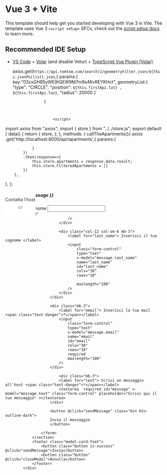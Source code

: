 # Vue 3 + Vite

This template should help get you started developing with Vue 3 in Vite. The template uses Vue 3 `<script setup>` SFCs, check out the [script setup docs](https://v3.vuejs.org/api/sfc-script-setup.html#sfc-script-setup) to learn more.

## Recommended IDE Setup

- [VS Code](https://code.visualstudio.com/) + [Volar](https://marketplace.visualstudio.com/items?itemName=Vue.volar) (and disable Vetur) + [TypeScript Vue Plugin (Volar)](https://marketplace.visualstudio.com/items?itemName=Vue.vscode-typescript-vue-plugin).



   axios.get(`https://api.tomtom.com/search/2/geometryFilter.json/${this.jsonPoilist}.json`,{
                 params:{
                    key:"03zxGHB5yWE9tQEW9M7m9s46vREYKHct",
                    geometryList:{
                         "type": "CIRCLE",
                         "position": `${this.firstApi.lat} , ${this.firstApi.lon}`,
                         "radius": 20000
                    }
                    
                     
                     
                    }
                        


                        <script>
import axios from "axios";
import { store } from "../../store.js";
export default {
  data() {
    return {
      store,
    };
  },
  methods: {
      callTheApartments(){
            axios
            .get('http://localhost:8000/api/apartments',{
                params:{
                   
                }
            })
            .then(response=>{
                this.store.apartments = response.data.result;
                this.store.FilteredApartments = []
            })
        },
  },
};
  
              
                
</script>

<template>
  <header class="container-fluid text-center shadow-sm">
    <div class="row justify-content-between align-items-center h-100">

      <!-- Logo a sinistra -->
      <div class="col-auto">
        <div class="img-box w-100 mx-2">
          <router-link class="router-link"   :to="{ name: 'Home-page' }">
            <img src="../../public/img/logos/boolbnb-rosa-trasparente-300px.PNG" alt="logo BoolBnb" />
          </router-link>
        </div>
      </div>
      
      <!-- Menu a destra -->
      <div class="col-auto d-flex">
        <div class="col-auto">
          <router-link class="router-link"   :to="{ name: 'Home-page' }">
            <span class="hov-underline mx-2" @click="callTheApartments()">Homepage</span>
          </router-link>
        </div>
        <div class="col-auto">
          <a class="hov-underline mx-2" href="http://127.0.0.1:8000/admin/dashboard">Area Riservata</a>
        </div>
        <div class="col-auto">
          <a class="hov-underline mx-2" href="http://localhost:8000/login">Login</a>
        </div>
        <div class="col-auto">
          <a class="hov-underline mx-2" href="http://localhost:8000/register">Registrati</a>
        </div>
      </div>
    </div>
  </header>
</template>

<style lang="scss" scoped>
@use "../assets/scss/main.scss" as *;

header {
  color:#2a2a2a;
  height: 80px;
  background-color: white;
  position: fixed;
  z-index: 2;
  .router-link {
    color: #2a2a2a;
    text-decoration: none;
    border-radius: 30px;
    span {
      color: #2a2a2a;
    }
  }
  .img-box{
    height: 80px;
    img{
      padding: 15px 0;
      width: 100%;
      height: 100%;
      object-fit: contain;
    }
  }
  a {
    text-decoration: none;
    color:#2a2a2a;
  }

  .hov-underline {
  position: relative;
  display: inline-block;
  padding-bottom: 3px;
  cursor: pointer;
  border-bottom: 2px solid transparent;
  transition: border-color 0.3s ease; /* Aggiungi una transizione fluida per l'effetto hover */
  }
  /* Animazione per la sottolineatura */
  .hov-underline::after {
    content: '';
    position: absolute;
    left: 0;
    bottom: 0;
    width: 0; /* Inizia senza larghezza */
    height: 2px; /* Altezza della sottolineatura */
    background-color: #2a2a2a; 
    transition: width 0.3s ease; /* Aggiungi una transizione fluida per l'animazione */
  }
  .hov-underline:hover::after {
    width: 100%; /* Espandi la larghezza al 100% durante l'hover */
  }
}

  
</style>


<div class="modal" :class="{ 'is-active': showModal }">
            <div class="modal-background" @click="closeModal"></div>
            <div class="modal-card">
                <header class="modal-card-head">
                    <p class="modal-card-title">Contatta l'host</p>
                    <button class="delete" aria-label="close" @click="closeModal"></button>
                </header>
                <section class="modal-card-body">
                    <!-- Inserisci il form qui -->
                    <h5 class="text-center mt-2" v-if="flag">{{ backendMessage }}</h5>
                    <form class="p-3 " :class="flag ? 'green-form':''" @submit.prevent method="post">
                        <div class="row">
                            <div class="col-12 col-sm-6 mb-3">
                                <label for="name"> Inserisci il tuo nome </label>
                                <input
                                    class="form-control"
                                    type="text"
                                    v-model="message.name"
                                    name="name"
                                    id="name"
                                    cols="30"
                                    rows="10"
                                    
                                    maxlength="100"
                                />
                            </div>

                            <div class="col-12 col-sm-6 mb-3">
                                <label for="last_name"> Inserisci il tuo cognome </label>
                                <input
                                    class="form-control"
                                    type="text"
                                    v-model="message.last_name"
                                    name="last_name"
                                    id="last_name"
                                    cols="30"
                                    rows="10"
                                    
                                    maxlength="100"
                                />
                            </div>
                        </div>

                        <div class="mb-3">
                            <label for="email"> Inserisci la tua mail <span class="text-danger">*</span></label>
                            <input
                                class="form-control"
                                type="text"
                                v-model="message.email"
                                name="email"
                                id="email"
                                cols="30"
                                rows="10"
                                required
                                maxlength="100"
                            />
                        </div>

                            <div class="mb-3">
                            <label for="text"> Scrivi un messaggio all'host <span class="text-danger">*</span></label>
                            <textarea  required id="message" v-model="message.text" class="form-control" placeholder="Scrivi qui il tuo messaggio" ></textarea>
                        </div>

                        <button @click="sendMessage" class="btn btn-outline-dark">
                        Invia il messaggio
                        </button>
                        
                    </form>
                </section>
                <footer class="modal-card-foot">
                    <button class="button is-success" @click="sendMessage">Invia</button>
                    <button class="button" @click="closeModal">Annulla</button>
                </footer>
            </div>